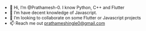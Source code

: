 - 👋 Hi, I’m @Prathamesh-0. I know Python, C++ and Flutter
- 🌱 I’m have decent knowledge of Javascript.
- 💞️ I’m looking to collaborate on some Flutter or Javascript projects
- 📫 Reach me out prathameshingle0@gmail.com

<!---
Prathamesh-0/Prathamesh-0 is a ✨ special ✨ repository because its `README.md` (this file) appears on your GitHub profile.
You can click the Preview link to take a look at your changes.
--->
